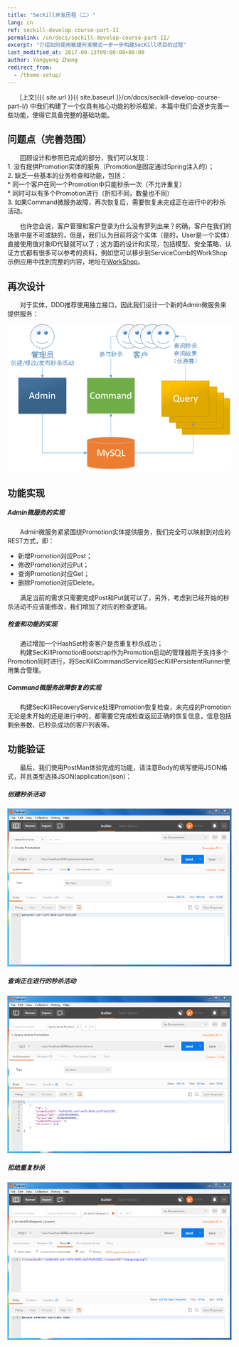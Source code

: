 ```yaml
---
title: "SecKill开发历程（二）"
lang: cn
ref: seckill-develop-course-part-II
permalink: /cn/docs/seckill-develop-course-part-II/
excerpt: "介绍如何使用敏捷开发模式一步一步构建SecKill项目的过程"
last_modified_at: 2017-09-13T09:00:00+08:00
author: Yangyong Zheng
redirect_from:
  - /theme-setup/
---
```


　　[上文]({{ site.url }}{{ site.baseurl }}/cn/docs/seckill-develop-course-part-I/) 中我们构建了一个仅具有核心功能的秒杀框架，本篇中我们会逐步完善一些功能，使得它具备完整的基础功能。

## 问题点（完善范围）
　　回顾设计和参照已完成的部分，我们可以发现：  
    1. 没有提供Promotion实体的服务（Promotion是固定通过Spring注入的）；  
    2. 缺乏一些基本的业务检查和功能，包括：  
      * 同一个客户在同一个Promotion中只能秒杀一次（不允许重复）  
      * 同时可以有多个Promotion进行（折扣不同，数量也不同）  
    3. 如果Command微服务故障，再次恢复后，需要恢复未完成正在进行中的秒杀活动。  

　　也许您会说，客户管理和客户登录为什么没有罗列出来？的确，客户在我们的场景中是不可或缺的，但是，我们认为目前将这个实体（是的，User是一个实体）直接使用值对象ID代替就可以了；这方面的设计和实现，包括模型、安全策略、认证方式都有很多可以参考的资料，例如您可以移步到ServiceComb的WorkShop示例应用中找到完整的内容，地址在[WorkShop](https://github.com/ServiceComb/ServiceComb-Company-WorkShop)。

## 再次设计
　　对于实体，DDD推荐使用独立接口，因此我们设计一个新的Admin微服务来提供服务：

![图1 增加了Admin微服务后的架构](/assets/images/seckill-develop-course-part-II-arth.png)

## 功能实现
##### Admin微服务的实现
　　Admin微服务紧紧围绕Promotion实体提供服务，我们完全可以映射到对应的REST方式，即：
  * 新增Promotion对应Post；　　
  * 修改Promotion对应Put；　　
  * 查询Promotion对应Get；　　
  * 删除Promotion对应Delete。　　

　　满足当前的需求只需要完成Post和Put就可以了，另外，考虑到已经开始的秒杀活动不应该能修改，我们增加了对应的检查逻辑。

##### 检查和功能的实现
　　通过增加一个HashSet检查客户是否重复秒杀成功；  
　　构建SecKillPromotionBootstrap作为Promotion启动的管理器用于支持多个Promotion同时进行，将SecKillCommandService和SecKillPersistentRunner使用集合管理。

##### Command微服务故障恢复的实现
　　构建SecKillRecoveryService处理Promotion恢复检查，未完成的Promotion无论是未开始的还是进行中的，都需要它完成检查返回正确的恢复信息，信息包括剩余券数、已秒杀成功的客户列表等。

## 功能验证
　　最后，我们使用PostMan体验完成的功能，请注意Body的填写使用JSON格式，并且类型选择JSON(application/json)：
##### 创建秒杀活动

![图2 创建秒杀活动](/assets/images/seckill-develop-course-part-II-create-promotion.png)

##### 查询正在进行的秒杀活动

![图3 查询正在进行的秒杀活动](/assets/images/seckill-develop-course-part-II-query-active-promotion.png)

##### 拒绝重复秒杀

![图4 拒绝重复秒杀](/assets/images/seckill-develop-course-part-II-reject-duplicate-grab.png)
